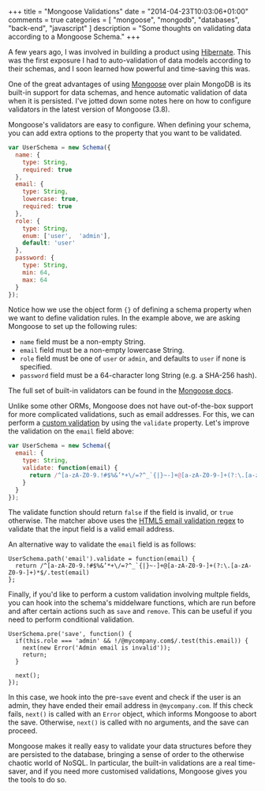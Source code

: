 +++
title = "Mongoose Validations"
date = "2014-04-23T10:03:06+01:00"
comments = true
categories = [
  "mongoose",
  "mongodb",
  "databases",
  "back-end",
  "javascript"
]
description = "Some thoughts on validating data according to a Mongoose Schema."
+++

A few years ago, I was involved in building a product using [Hibernate](http://hibernate.org/orm/). This was the first exposure I had to auto-validation of data models according to their schemas, and I soon learned how powerful and time-saving this was.

One of the great advantages of using [Mongoose](http://mongoosejs.com) over plain MongoDB is its built-in support for data schemas, and hence automatic validation of data when it is persisted. I've jotted down some notes here on how to configure validators in the latest version of Mongoose (3.8).

Mongoose's validators are easy to configure. When defining your schema, you can add extra options to the property that you want to be validated.

``` js
var UserSchema = new Schema({
  name: {
    type: String,
    required: true
  },
  email: {
    type: String,
    lowercase: true,
    required: true
  },
  role: {
    type: String,
    enum: ['user',  'admin'],
    default: 'user'
  },
  password: {
    type: String,
    min: 64,
    max: 64
  }
});
```
Notice how we use the object form `{}` of defining a schema property when we want to define validation rules. In the example above, we are asking Mongoose to set up the following rules:

 - `name` field must be a non-empty String.
 - `email` field must be a non-empty lowercase String.
 - `role` field must be one of `user` or `admin`, and defaults to `user` if none is specified.
 - `password` field must be a 64-character long String (e.g. a SHA-256 hash).

The full set of built-in validators can be found in the [Mongoose docs](http://mongoosejs.com/docs/validation.html).

Unlike some other ORMs, Mongoose does not have out-of-the-box support for more complicated validations, such as email addresses. For this, we can perform a [custom validation](http://mongoosejs.com/docs/api.html#schematype_SchemaType-validate) by using the `validate` property. Let's improve the validation on the `email` field above:

``` js
var UserSchema = new Schema({
  email: {
    type: String,
    validate: function(email) {
      return /^[a-zA-Z0-9.!#$%&’*+\/=?^_`{|}~-]+@[a-zA-Z0-9-]+(?:\.[a-zA-Z0-9-]+)*$/.test(email)
    }
  }
});
```

The validate function should return `false` if the field is invalid, or `true` otherwise. The matcher above uses the [HTML5 email validation regex](http://www.w3.org/TR/html-markup/input.email.html) to validate that the input field is a valid email address.

An alternative way to validate the `email` field is as follows:

```
UserSchema.path('email').validate = function(email) {
  return /^[a-zA-Z0-9.!#$%&’*+\/=?^_`{|}~-]+@[a-zA-Z0-9-]+(?:\.[a-zA-Z0-9-]+)*$/.test(email)
};
```

Finally, if you'd like to perform a custom validation involving multple fields, you can hook into the schema's middelware functions, which are run before and after certain actions such as `save` and `remove`. This can be useful if you need to perform conditional validation.

```
UserSchema.pre('save', function() {
  if(this.role === 'admin' && !/@mycompany.com$/.test(this.email)) {
    next(new Error('Admin email is invalid'));
    return;
  }

  next();
});
```

In this case, we hook into the pre-`save` event and check if the user is an admin, they have ended their email address in `@mycompany.com`. If this check fails, `next()` is called with an `Error` object, which informs Mongoose to abort the save. Otherwise, `next()` is called with no arguments, and the save can proceed.

Mongoose makes it really easy to validate your data structures before they are persisted to the database, bringing a sense of order to the otherwise chaotic world of NoSQL. In particular, the built-in validations are a real time-saver, and if you need more customised validations, Mongoose gives you the tools to do so.